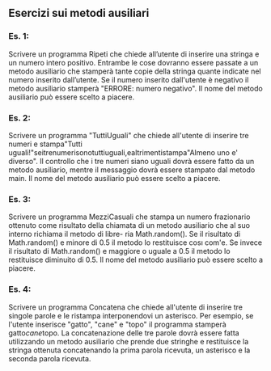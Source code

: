 ## Esercizi sui metodi ausiliari

### Es. 1: 
Scrivere un programma Ripeti che chiede all’utente di inserire una stringa e un numero intero positivo. 
Entrambe le cose dovranno essere passate a un metodo ausiliario che stamperà tante copie della stringa quante indicate nel numero inserito dall’utente. 
Se il numero inserito dall'utente è negativo il metodo ausiliario stamperà "ERRORE: numero negativo". 
Il nome del metodo ausiliario può essere scelto a piacere.

### Es. 2: 
Scrivere un programma "TuttiUguali" che chiede all'utente di inserire tre numeri e stampa"Tutti uguali!"seitrenumerisonotuttiuguali,ealtrimentistampa"Almeno uno e' diverso". Il controllo che i tre numeri siano uguali dovrà essere fatto da un metodo ausiliario, mentre il messaggio dovrà essere stampato dal metodo main. Il nome del metodo ausiliario può essere scelto a piacere.

### Es. 3: 
Scrivere un programma MezziCasuali che stampa un numero frazionario ottenuto come risultato della chiamata di un metodo ausiliario che al suo interno richiama il metodo di libre- ria Math.random(). Se il risultato di Math.random() e minore di 0.5 il metodo lo restituisce cosı com'e. Se invece il risultato di Math.random() e maggiore o uguale a 0.5 il metodo lo restituisce diminuito di 0.5. Il nome del metodo ausiliario può essere scelto a piacere.

### Es. 4: 
Scrivere un programma Concatena che chiede all'utente di inserire tre singole parole e le ristampa interponendovi un asterisco. 
Per esempio, se l'utente inserisce "gatto", "cane" e "topo" il programma stamperà gatto*cane*topo. 
La concatenazione delle tre parole dovrà essere fatta utilizzando un metodo ausiliario che prende due stringhe e restituisce la stringa ottenuta concatenando la prima parola ricevuta, un asterisco e la seconda parola ricevuta.
